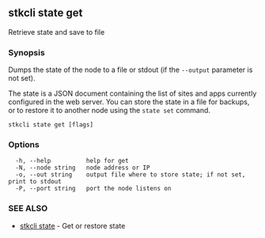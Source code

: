 ## stkcli state get

Retrieve state and save to file

### Synopsis

Dumps the state of the node to a file or stdout (if the `--output` parameter is not set).

The state is a JSON document containing the list of sites and apps currently configured in the web server. You can store the state in a file for backups, or to restore it to another node using the `state set` command.


```
stkcli state get [flags]
```

### Options

```
  -h, --help          help for get
  -N, --node string   node address or IP
  -o, --out string    output file where to store state; if not set, print to stdout
  -P, --port string   port the node listens on
```

### SEE ALSO

* [stkcli state](stkcli_state.md)	 - Get or restore state

